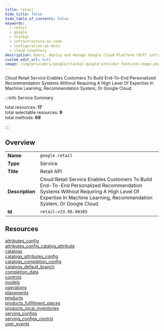 ```yaml
---
title: retail
hide_title: false
hide_table_of_contents: false
keywords:
  - retail
  - google
  - stackql
  - infrastructure-as-code
  - configuration-as-data
  - cloud inventory
description: Query, deploy and manage Google Cloud Platform (GCP) infrastructure and resources using SQL
custom_edit_url: null
image: /img/providers/google/stackql-google-provider-featured-image.png
---
```

Cloud Retail Service Enables Customers To Build End-To-End Personalized Recommendation Systems Without Requiring A High Level Of Expertise In Machine Learning, Recommendation System, Or Google Cloud.  
    
:::info Service Summary

<div class="row">
<div class="providerDocColumn">
<span>total resources:&nbsp;<b>17</b></span><br />
<span>total selectable resources:&nbsp;<b>9</b></span><br />
<span>total methods:&nbsp;<b>69</b></span><br />
</div>
</div>

:::

## Overview
<table><tbody>
<tr><td><b>Name</b></td><td><code>google.retail</code></td></tr>
<tr><td><b>Type</b></td><td>Service</td></tr>
<tr><td><b>Title</b></td><td>Retail API</td></tr>
<tr><td><b>Description</b></td><td>Cloud Retail Service Enables Customers To Build End-To-End Personalized Recommendation Systems Without Requiring A High Level Of Expertise In Machine Learning, Recommendation System, Or Google Cloud.</td></tr>
<tr><td><b>Id</b></td><td><code>retail:v23.08.00165</code></td></tr>
</tbody></table>

## Resources
<div class="row">
<div class="providerDocColumn">
<a href="/providers/google/retail/attributes_config/">attributes_config</a><br />
<a href="/providers/google/retail/attributes_config_catalog_attribute/">attributes_config_catalog_attribute</a><br />
<a href="/providers/google/retail/catalogs/">catalogs</a><br />
<a href="/providers/google/retail/catalogs_attributes_config/">catalogs_attributes_config</a><br />
<a href="/providers/google/retail/catalogs_completion_config/">catalogs_completion_config</a><br />
<a href="/providers/google/retail/catalogs_default_branch/">catalogs_default_branch</a><br />
<a href="/providers/google/retail/completion_data/">completion_data</a><br />
<a href="/providers/google/retail/controls/">controls</a><br />
<a href="/providers/google/retail/models/">models</a><br />
</div>
<div class="providerDocColumn">
<a href="/providers/google/retail/operations/">operations</a><br />
<a href="/providers/google/retail/placements/">placements</a><br />
<a href="/providers/google/retail/products/">products</a><br />
<a href="/providers/google/retail/products_fulfillment_places/">products_fulfillment_places</a><br />
<a href="/providers/google/retail/products_local_inventories/">products_local_inventories</a><br />
<a href="/providers/google/retail/serving_configs/">serving_configs</a><br />
<a href="/providers/google/retail/serving_configs_control/">serving_configs_control</a><br />
<a href="/providers/google/retail/user_events/">user_events</a><br />
</div>
</div>
